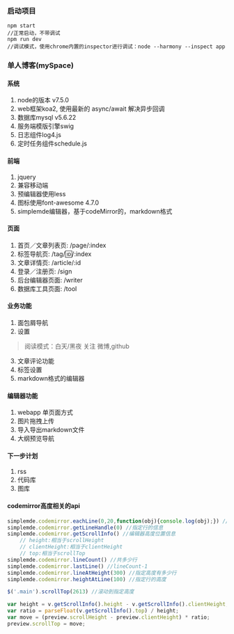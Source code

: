 ### 启动项目

```
npm start
//正常启动，不带调试
npm run dev
//调试模式，使用chrome内置的inspector进行调试：node --harmony --inspect app
```
### 单人博客(mySpace)
#### 系统
1. node的版本 v7.5.0
2. web框架koa2, 使用最新的 async/await 解决异步回调
3. 数据库mysql v5.6.22
4. 服务端模版引擎swig
5. 日志组件log4.js
6. 定时任务组件schedule.js

#### 前端
1. jquery
2. 兼容移动端
3. 预编辑器使用less
4. 图标使用font-awesome 4.7.0
5. simplemde编辑器，基于codeMirror的，markdown格式

#### 页面
1. 首页／文章列表页: /page/:index
2. 标签导航页: /tag/:id:/:index
3. 文章详情页: /article/:id
4. 登录／注册页: /sign
5. 后台编辑器页面: /writer
6. 数据库工具页面: /tool

#### 业务功能
1. 面包屑导航
2. 设置
> 阅读模式：白天/黑夜
> 关注 微博,github
3. 文章评论功能
4. 标签设置
5. markdown格式的编辑器

#### 编辑器功能
1. webapp 单页面方式
2. 图片拖拽上传
3. 导入导出markdown文件 
4. 大纲预览导航

#### 下一步计划
1. rss
2. 代码库
3. 图库

#### codemirror高度相关的api

``` javascript
simplemde.codemirror.eachLine(0,20,function(obj){console.log(obj);}) //遍历指定的行集合
simplemde.codemirror.getLineHandle(0) //指定行的信息
simplemde.codemirror.getScrollInfo() //编辑器高度位置信息
	// height:相当于scrollHeight
	// clientHeight:相当于clientHeight
	// top:相当于scrollTop 
simplemde.codemirror.lineCount() //共多少行
simplemde.codemirror.lastLine() //lineCount-1
simplemde.codemirror.lineAtHeight(300) //指定高度有多少行
simplemde.codemirror.heightAtLine(100) //指定行的高度 

$('.main').scrollTop(2613) //滚动到指定高度

var height = v.getScrollInfo().height - v.getScrollInfo().clientHeight;
var ratio = parseFloat(v.getScrollInfo().top) / height;
var move = (preview.scrollHeight - preview.clientHeight) * ratio;
preview.scrollTop = move;
```